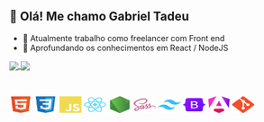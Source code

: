 ## 👋 Olá! Me chamo Gabriel Tadeu
  
- 👀 Atualmente trabalho como freelancer com Front end
- 🌱 Aprofundando os conhecimentos em React / NodeJS


<div>
 <a href="https://github.com/gtmnew/github-readme-stats">
  <img height=200 align="center" src="https://github-readme-stats.vercel.app/api?username=gtmnew&show_icons=true&theme=dark" />
</a>
<a href="https://github.com/gtmnew/convoychat">
  <img height=200 align="center" src="https://github-readme-stats.vercel.app/api/top-langs?username=gtmnew&layout=compact&langs_count=8&card_width=320&show_icons=true&theme=dark" />
</a>
</div>

##

<div style="display: inline_block"><br>
  <img align="center" alt="Gtm-HTML" height="30" width="40" src="https://raw.githubusercontent.com/devicons/devicon/master/icons/html5/html5-original.svg">
  <img align="center" alt="Gtm-CSS" height="30" width="40" src="https://raw.githubusercontent.com/devicons/devicon/master/icons/css3/css3-original.svg">
  <img align="center" alt="Gtm-JavaScript" height="30" width="40" src="https://raw.githubusercontent.com/devicons/devicon/master/icons/javascript/javascript-plain.svg">
  <img align="center" alt="Gtm-React" height="30" width="40" src="https://raw.githubusercontent.com/devicons/devicon/master/icons/react/react-original.svg">
  <img align="center" alt="Gtm-Node" height="30" width="40" src="https://raw.githubusercontent.com/devicons/devicon/master/icons/nodejs/nodejs-original.svg">
  <img align="center" alt="Gtm-Sass" height="30" width="40" src="https://raw.githubusercontent.com/devicons/devicon/master/icons/sass/sass-original.svg">
  <img align="center" alt="Gtm-Tailwind" height="30" width="40" src="https://raw.githubusercontent.com/devicons/devicon/master/icons/tailwindcss/tailwindcss-original.svg">
  <img align="center" alt="Gtm-BS" height="30" width="40" src="https://raw.githubusercontent.com/devicons/devicon/master/icons/bootstrap/bootstrap-original.svg">
  <img align="center" alt="Gtm-Angular" height="30" width="40" src="https://raw.githubusercontent.com/devicons/devicon/master/icons/angular/angular-original.svg">
  <img align="center" alt="Gtm-Git" height="30" width="40" src="https://raw.githubusercontent.com/devicons/devicon/master/icons/git/git-original.svg">
   
</div>
